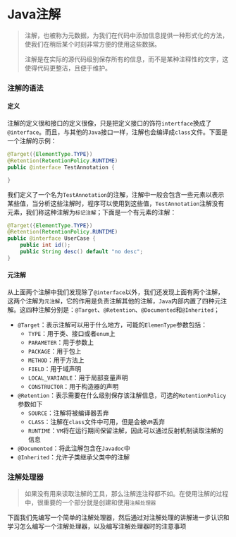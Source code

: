 # Java注解

> 注解，也被称为元数据，为我们在代码中添加信息提供一种形式化的方法，使我们在稍后某个时刻非常方便的使用这些数据。
>
> 注解是在实际的源代码级别保存所有的信息，而不是某种注释性的文字，这使得代码更整洁，且便于维护。

### 注解的语法

#### 定义

注解的定义很和接口的定义很像，只是把定义接口的饰符`intertface`换成了`@interface`。而且，与其他的`Java`接口一样，注解也会编译成`class`文件。下面是一个注解的示例：

```java
@Target({ElementType.TYPE})
@Retention(RetentionPolicy.RUNTIME)
public @interface TestAnnotation {

}
```

我们定义了一个名为`TestAnnotation`的注解，注解中一般会包含一些元素以表示某些值，当分析这些注解时，程序可以使用到这些值，`TestAnnotation`注解没有元素，我们称这种注解为`标记注解`；下面是一个有元素的注解：

```java
@Target({ElementType.TYPE})
@Retention(RetentionPolicy.RUNTIME)
public @interface UserCase {
    public int id();
    public String desc() default "no desc";
}
```

#### 元注解

从上面两个注解中我们发现除了`@interface`以外，我们还发现上面有两个注解，这两个注解为`元注解`，它的作用是负责注解其他的注解，`Java`内部内置了四种元注解。这四种注解分别是：`@Target`、`@Retention`、`@Documented`和`@Inherited`；

- `@Target`：表示注解可以用于什么地方，可能的`ElemenType`参数包括：
  - `TYPE`：用于类、接口或者`enum`上
  - `PARAMETER`：用于参数上
  - `PACKAGE`：用于包上
  - `METHOD`：用于方法上
  - `FIELD`：用于域声明
  - `LOCAL_VARIABLE`：用于局部变量声明
  - `CONSTRUCTOR`：用于构造器的声明
- `@Retention`：表示需要在什么级别保存该注解信息，可选的`RetentionPolicy`参数如下
  - `SOURCE`：注解将被编译器丢弃
  - `CLASS`：注解在`class`文件中可用，但是会被`VM`丢弃
  - `RUNTIME`：`VM`将在运行期间保留注解，因此可以通过反射机制读取注解的信息
- `@Documented`：将此注解包含在`Javadoc`中
- `@Inherited`：允许子类继承父类中的注解

### 注解处理器

> 如果没有用来读取注解的工具，那么注解连注释都不如。在使用注解的过程中，很重要的一个部分就是创建和使用`注解处理器`

下面我们先编写一个简单的注解处理器，然后通过对注解处理的讲解进一步认识和学习怎么编写一个注解处理器，以及编写注解处理器时的注意事项

```java

```



